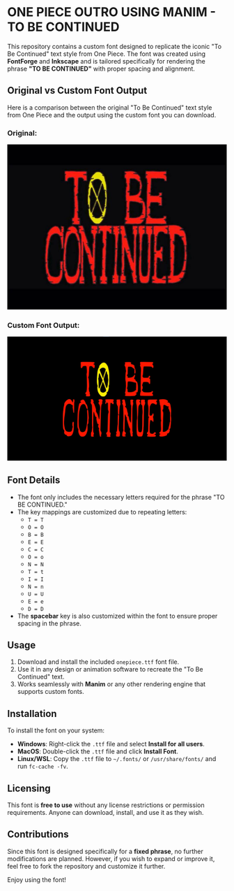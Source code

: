 # ONE PIECE OUTRO USING MANIM - TO BE CONTINUED

This repository contains a custom font designed to replicate the iconic "To Be Continued" text style from One Piece. The font was created using **FontForge** and **Inkscape** and is tailored specifically for rendering the phrase **"TO BE CONTINUED"** with proper spacing and alignment.

## Original vs Custom Font Output

Here is a comparison between the original "To Be Continued" text style from One Piece and the output using the custom font you can download.

### Original:
![Original "To Be Continued"](original.jpg)

### Custom Font Output:
![Animated using Manim](outro.jpg)

## Font Details
- The font only includes the necessary letters required for the phrase "TO BE CONTINUED."
- The key mappings are customized due to repeating letters:
  - `T = T`
  - `O = O`
  - `B = B`
  - `E = E`
  - `C = C`
  - `O = o`
  - `N = N`
  - `T = t`
  - `I = I`
  - `N = n`
  - `U = U`
  - `E = e`
  - `D = D`
- The **spacebar** key is also customized within the font to ensure proper spacing in the phrase.

## Usage
1. Download and install the included `onepiece.ttf` font file.
2. Use it in any design or animation software to recreate the "To Be Continued" text.
3. Works seamlessly with **Manim** or any other rendering engine that supports custom fonts.

## Installation
To install the font on your system:
- **Windows**: Right-click the `.ttf` file and select **Install for all users**.
- **MacOS**: Double-click the `.ttf` file and click **Install Font**.
- **Linux/WSL**: Copy the `.ttf` file to `~/.fonts/` or `/usr/share/fonts/` and run `fc-cache -fv`.

## Licensing
This font is **free to use** without any license restrictions or permission requirements. Anyone can download, install, and use it as they wish.

## Contributions
Since this font is designed specifically for a **fixed phrase**, no further modifications are planned. However, if you wish to expand or improve it, feel free to fork the repository and customize it further.

Enjoy using the font!